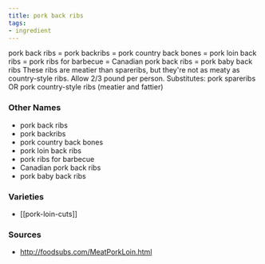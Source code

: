 ```yaml
---
title: pork back ribs
tags:
- ingredient
---
```

pork back ribs = pork backribs = pork country back bones = pork loin back ribs = pork ribs for barbecue = Canadian pork back ribs = pork baby back ribs These ribs are meatier than spareribs, but they're not as meaty as country-style ribs. Allow 2/3 pound per person. Substitutes: pork spareribs OR pork country-style ribs (meatier and fattier)

### Other Names

* pork back ribs
* pork backribs
* pork country back bones
* pork loin back ribs
* pork ribs for barbecue
* Canadian pork back ribs
* pork baby back ribs

### Varieties

* [[pork-loin-cuts]]

### Sources
* http://foodsubs.com/MeatPorkLoin.html
